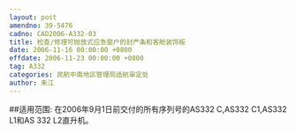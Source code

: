 ```yaml
---
layout: post
amendno: 39-5476
cadno: CAD2006-A332-03
title: 检查/修理可抛放式应急窗户的封严条和客舱装饰板
date: 2006-11-16 00:00:00 +0800
effdate: 2006-11-23 00:00:00 +0800
tag: A332
categories: 民航中南地区管理局适航审定处
author: 朱江
---
```


##适用范围:
在2006年9月1日前交付的所有序列号的AS332 C,AS332 C1,AS332 L1和AS 332 L2直升机。

